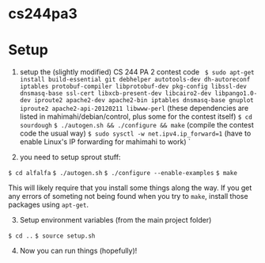 # cs244pa3

Setup
=====


1. setup the (slightly modified) CS 244 PA 2 contest code
`
$ sudo apt-get install build-essential git debhelper autotools-dev dh-autoreconf iptables protobuf-compiler libprotobuf-dev pkg-config libssl-dev dnsmasq-base ssl-cert libxcb-present-dev libcairo2-dev libpango1.0-dev iproute2 apache2-dev apache2-bin iptables dnsmasq-base gnuplot iproute2 apache2-api-20120211 libwww-perl` (these dependencies are listed in mahimahi/debian/control, plus some for the contest itself)
`$ cd sourdough` 
`$ ./autogen.sh && ./configure && make` (compile the contest code the usual way)
`$ sudo sysctl -w net.ipv4.ip_forward=1` (have to enable Linux's IP forwarding for mahimahi to work)
`


2. you need to setup sprout stuff:

`$ cd alfalfa`
`$ ./autogen.sh`
`$ ./configure --enable-examples`
`$ make`

This will likely require that you install some things along the way. If you get any errors of someting not being found when you try to `make`, install those packages using `apt-get`.

3. Setup environment variables (from the main project folder)

`$ cd ..`
`$ source setup.sh`

4. Now you can run things (hopefully)!

